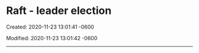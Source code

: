 # Raft - leader election 

Created: 2020-11-23 13:01:41 -0600

Modified: 2020-11-23 13:01:42 -0600

---


